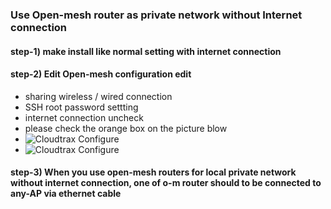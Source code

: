 
### Use Open-mesh router as private network without Internet connection 

#### step-1) make install like normal setting with internet connection
#### step-2) Edit Open-mesh configuration edit
- sharing wireless / wired connection
- SSH root password settting
- internet connection uncheck
- please check the orange box on the picture blow
- ![Cloudtrax Configure](https://raw.githubusercontent.com/jeonghoonkang/BerePi/master/files/om_private_01.png)
- ![Cloudtrax Configure](https://raw.githubusercontent.com/jeonghoonkang/BerePi/master/files/om_private_02.png)

#### step-3) When you use open-mesh routers for local private network without internet connection, one of o-m router should to be connected to any-AP via ethernet cable

